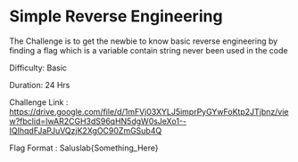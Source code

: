# Simple Reverse Engineering

The Challenge is to get the newbie to know basic reverse engineering by finding a flag which is a variable contain string never been used in the code 

Difficulty: Basic 

Duration: 24 Hrs 

Challenge Link : https://drive.google.com/file/d/1mFVj03XYLJ5imprPyGYwFoKtp2JTjbnz/view?fbclid=IwAR2CGH3dS96qHN5dgW0sJeXo1--IQIhqdFJaPJuVQzjK2XgOC90ZmGSub4Q

Flag Format : Saluslab{Something_Here}
